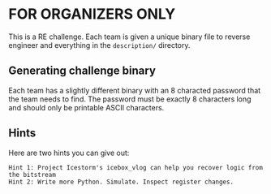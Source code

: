 FOR ORGANIZERS ONLY
===================

This is a RE challenge. Each team is given a unique binary file to reverse engineer and everything in the `description/` directory.

Generating challenge binary
---------------------------

Each team has a slightly different binary with an 8 characted password that the team needs to find. The password must be exactly 8 characters long and should only be printable ASCII characters.

Hints
-----

Here are two hints you can give out:

    Hint 1: Project Icestorm's icebox_vlog can help you recover logic from the bitstream
    Hint 2: Write more Python. Simulate. Inspect register changes.

